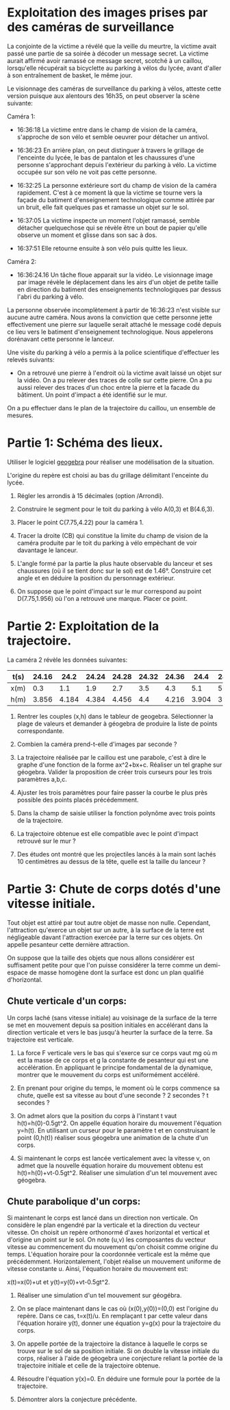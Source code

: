 Exploitation des images prises par des caméras de surveillance
=============================================================

La conjointe de la victime a révélé que la veille du meurtre, la victime avait passé une partie de sa soirée à décoder un message secret. La victime aurait affirmé avoir ramassé ce message secret, scotché à un caillou, lorsqu'elle récupérait sa bicyclette au parking à vélos du lycée, avant d'aller à son entraînement de basket, le même jour.

Le visionnage des caméras de surveillance du parking à vélos, atteste cette version puisque aux alentours des 16h35, on peut observer la scène suivante:

Caméra 1:

- 16:36:18 La victime entre dans le champ de vision de la caméra, s'approche de son vélo et semble oeuvrer pour détacher un antivol.

- 16:36:23 En arrière plan, on peut distinguer à travers le grillage de l'enceinte du lycée, le bas de pantalon et les chaussures d'une personne s'approchant depuis l'extérieur du parking à vélo. La victime occupée sur son vélo ne voit pas cette personne.

- 16:32:25 La personne extérieure sort du champ de vision de la caméra rapidement. C'est à ce moment là que la victime se tourne vers la façade du batiment d'enseignement technologique comme attirée par un bruit, elle fait quelques pas et ramasse un objet sur le sol.

- 16:37:05 La victime inspecte un moment l'objet ramassé, semble détacher quelquechose qui se révèle être un bout de papier qu'elle observe un moment et glisse dans son sac à dos.

- 16:37:51 Elle retourne ensuite à son vélo puis quitte les lieux.

Caméra 2:

- 16:36:24.16 Un tâche floue apparait sur la vidéo. Le visionnage image par image révèle le déplacement dans les airs d'un objet de petite taille en direction du batiment des enseignements technologiques par dessus l'abri du parking à vélo.

La personne observée incomplètement à partir de 16:36:23 n'est visible sur aucune autre caméra. Nous avons la conviction que cette personne jette effectivement une pierre sur laquelle serait attaché le message codé depuis ce lieu vers le batiment
d'enseignement technologique. Nous appelerons dorénavant cette personne le lanceur.

Une visite du parking à vélo a permis à la police scientifique d'effectuer les relevés suivants:

- On a retrouvé une pierre à l'endroit où la victime avait laissé un objet sur la vidéo. On a pu relever des traces de colle sur cette pierre. On a pu aussi relever des traces d'un choc entre la pierre et la facade du bâtiment. Un point d'impact a été identifié sur le mur.

On a pu effectuer dans le plan de la trajectoire du caillou, un ensemble de mesures.

Partie 1: Schéma des lieux.
========

Utiliser le logiciel [geogebra](https://www.geogebra.org/) pour réaliser une modélisation de la situation.

L'origine du repère est choisi au bas du grillage délimitant l'enceinte du lycée.

1. Régler les arrondis à 15 décimales (option /Arrondi).

1. Construire le segment pour le toit du parking à vélo A(0,3) et B(4.6,3).

1. Placer le point C(7.75,4.22) pour la caméra 1.

1. Tracer la droite (CB) qui constitue la limite du champ de vision de la caméra produite par le toit du parking à vélo empèchant de voir davantage le lanceur.

1. L'angle formé par la partie la plus haute observable du lanceur et ses chaussures (où il se tient donc sur le sol) est de 1.46°. Construire cet angle et en déduire la position du personnage extérieur.

1. On suppose que le point d'impact sur le mur correspond au point D(7.75,1.956) où l'on a retrouvé une marque. Placer ce point.

Partie 2: Exploitation de la trajectoire.
========

La caméra 2 révèle les données suivantes:

|t(s)|24.16|24.2|24.24|24.28|24.32|24.36|24.4|24.44|24.48|
|---|---|---|---|---|---|---|---|---|---|
|x(m)|0.3|1.1|1.9|2.7|3.5|4.3|5.1|5.9|6.7|
|h(m)|3.856|4.184|4.384|4.456|4.4|4.216|3.904|3.464|2.896|

1. Rentrer les couples (x,h) dans le tableur de geogebra. Sélectionner la plage de valeurs et demander à géogebra de produire la liste de points correspondante.

1. Combien la caméra prend-t-elle d'images par seconde ?

1. La trajectoire réalisée par le caillou est une parabole, c'est à dire le graphe d'une fonction de la forme ax^2+bx+c. Réaliser un tel graphe sur géogebra. Valider la proposition de créer trois curseurs pour les trois paramètres a,b,c.

1. Ajuster les trois paramètres pour faire passer la courbe le plus près possible des points placés précédemment.

1. Dans la champ de saisie utiliser la fonction polynôme avec trois points de la trajectoire.

1. La trajectoire obtenue est elle compatible avec le point d'impact retrouvé sur le mur ?

1. Des études ont montré que les projectiles lancés à la main sont lachés 10 centimètres au dessus de la tête, quelle est la taille du lanceur ?

<!-- -0.1x2+0.55x+3.7 (-2.3872,1.81715) -->

Partie 3: Chute de corps dotés d'une vitesse initiale.
=========

Tout objet est attiré par tout autre objet de masse non nulle. Cependant, l'attraction qu'exerce un objet sur un autre, à la surface de la terre est négligeable davant l'attraction exercée par la terre sur ces objets. On appelle pesanteur cette dernière attraction.

On suppose que la taille des objets que nous allons considérer est suffisament petite pour que l'on puisse considérer la terre comme un demi-espace de masse homogène dont la surface est donc un plan qualifié d'horizontal.

Chute verticale d'un corps:
--------------

Un corps laché (sans vitesse initiale) au voisinage de la surface de la terre se met en mouvement depuis sa position initiales en accélérant dans la direction verticale et vers le bas jusqu'à heurter la surface de la terre. Sa trajectoire est verticale.

1. La force F verticale vers le bas qui s'exerce sur ce corps vaut mg où m est la masse de ce corps et g la constante de pesanteur qui est une accélération. En appliquant le principe fondamental de la dynamique, montrer que le mouvement du corps est uniformément accéléré.

2. En prenant pour origine du temps, le moment où le corps commence sa chute, quelle est sa vitesse au bout d'une seconde ? 2 secondes  ? t secondes ?

3. On admet alors que la position du corps à l'instant t vaut h(t)=h(0)-0.5gt^2. On appelle équation horaire du mouvement l'équation y=h(t). En utilisant un curseur pour le paramètre t et en construisant le point (0,h(t)) réaliser sous géogebra une animation de la chute d'un corps.

4. Si maintenant le corps est lancée verticalement avec la vitesse v, on admet que la nouvelle équation horaire du mouvement obtenu est h(t)=h(0)+vt-0.5gt^2.
Réaliser une simulation d'un tel mouvement avec géogebra.

Chute parabolique d'un corps:
-----------------------------

Si maintenant le corps est lancé dans un direction non verticale. On considère le plan engendré par la verticale et la direction du vecteur vitesse. On choisit un repère orthonormé d'axes horizontal et vertical et d'origine un point sur le sol. On note (u,v) les composantes du vecteur vitesse au commencement du mouvement qu'on choisit comme origine du temps. L'équation horaire pour la coordonnée verticale est la même que précédemment. Horizontalement, l'objet réalise un mouvement uniforme de vitesse constante u. Ainsi, l'équation horaire du mouvement est:

x(t)=x(0)+ut et y(t)=y(0)+vt-0.5gt^2.

1. Réaliser une simulation d'un tel mouvement sur géogébra.

1. On se place maintenant dans le cas où (x(0),y(0))=(0,0) est l'origine du repère. Dans ce cas, t=x(t)/u. En remplaçant t par cette valeur dans l'équation horaire y(t), donner une équation y=g(x) pour la trajectoire du corps.

1.  On appelle portée de la trajectoire la distance à laquelle le corps se trouve sur le sol de sa position initiale.
Si on double la vitesse initiale du corps, réaliser à l'aide de géogebra une conjecture reliant la portée de la trajectoire initiale et celle de la trajectoire obtenue.

1. Résoudre l'équation y(x)=0. En déduire une formule pour la portée de la trajectoire.

1. Démontrer alors la conjecture précédente.
